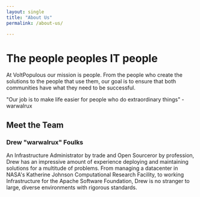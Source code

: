 ```yaml
---
layout: single
title: "About Us"
permalink: /about-us/

---
```


# The people peoples IT people

At VoltPopulous our mission is people. From the people who create the solutions to the people that use them, our goal is to ensure that both
communities have what they need to be successful.

"Our job is to make life easier for people who do extraordinary things"
	- warwalrux


## Meet the Team

### Drew "warwalrux" Foulks

An Infrastructure Administrator by trade and Open Sourceror by profession, Drew has an impressive amount of experience deploying and maintaining solutions for a multitude of problems. From managing a datacenter in NASA's Katherine Johnson Computational Research Facility, to working Infrastructure for the Apache Software Foundation, Drew is no stranger to large, diverse environments with rigorous standards.

 

